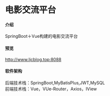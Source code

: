 # 电影交流平台

#### 介绍
SpringBoot＋Vue构建的电影交流平台

#### 预览
http://www.ljcblog.top:8088

#### 软件架构
后端技术栈：SpringBoot,MyBatisPlus,JWT,MySQL  
前端技术栈：Vue，VUe-Router，Axios，IView

